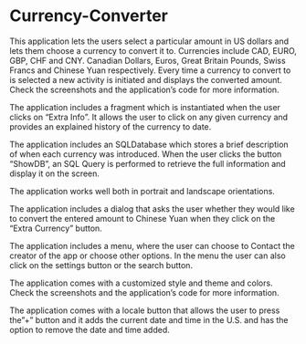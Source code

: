 # Currency-Converter
 
 This application lets the users select a particular amount in US dollars and lets them choose a currency to convert it to. Currencies include CAD, EURO, GBP, CHF and CNY. Canadian Dollars, Euros, Great Britain Pounds, Swiss Francs and Chinese Yuan respectively. Every time a currency to convert to is selected a new activity is initiated and displays the converted amount. Check the screenshots and the application’s code for more information.

The application includes a fragment which is instantiated when the user clicks on “Extra Info”. It allows the user to click on any given currency and provides an explained history of the currency to date. 

The application includes an SQLDatabase which stores a brief description of when each currency was introduced. When the user clicks the button “ShowDB”, an SQL Query is performed to retrieve the full information and display it on the screen.

The application works well both in portrait and landscape orientations.

The application includes a dialog that asks the user whether they would like to convert the entered amount to Chinese Yuan when they click on the “Extra Currency” button.

The application includes a menu, where the user can choose to Contact the creator of the app or choose other options. In the menu the user can also click on the settings button or the search button.

The application comes with a customized style and theme and colors. Check the screenshots and the application’s code for more information.

The application comes with a locale button that allows the user to press the”+” button and it adds the current date and time in the U.S. and has the option to remove the date and time added.
